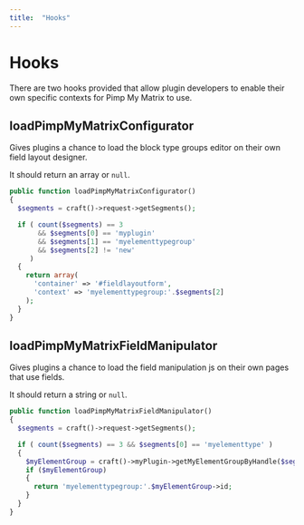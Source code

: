 ```yaml
---
title:  "Hooks"
---
```


# Hooks

There are two hooks provided that allow plugin developers to enable their own specific contexts for Pimp My Matrix to use.

## loadPimpMyMatrixConfigurator

Gives plugins a chance to load the block type groups editor on their own field layout designer.

It should return an array or `null`.

```php
public function loadPimpMyMatrixConfigurator()
{
  $segments = craft()->request->getSegments();

  if ( count($segments) == 3
       && $segments[0] == 'myplugin'
       && $segments[1] == 'myelementtypegroup'
       && $segments[2] != 'new'
     )
  {
    return array(
      'container' => '#fieldlayoutform',
      'context' => 'myelementtypegroup:'.$segments[2]
    );
  }
}
```

## loadPimpMyMatrixFieldManipulator

Gives plugins a chance to load the field manipulation js on their own pages that use fields.

It should return a string or `null`.

```php
public function loadPimpMyMatrixFieldManipulator()
{
  $segments = craft()->request->getSegments();

  if ( count($segments) == 3 && $segments[0] == 'myelementtype' )
  {
    $myElementGroup = craft()->myPlugin->getMyElementGroupByHandle($segments[1]);
    if ($myElementGroup)
    {
      return 'myelementtypegroup:'.$myElementGroup->id;
    }
  }
}
```
